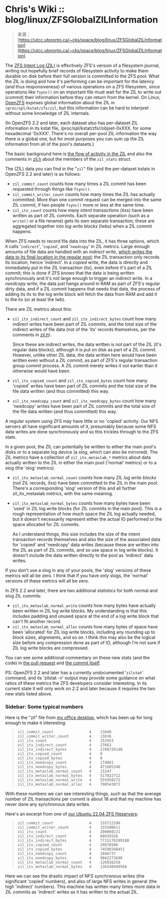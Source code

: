 <!--yml
category: 未分类
date: 2024-05-27 15:04:28
-->

# Chris's Wiki :: blog/linux/ZFSGlobalZILInformation

> 来源：[https://utcc.utoronto.ca/~cks/space/blog/linux/ZFSGlobalZILInformation](https://utcc.utoronto.ca/~cks/space/blog/linux/ZFSGlobalZILInformation)

The [ZFS Intent Log (ZIL)](/~cks/space/blog/solaris/ZFSTXGsAndZILs) is effectively ZFS's version of a filesystem journal, writing out hopefully brief records of filesystem activity to make them durable on disk before their full version is committed to the ZFS pool. What the ZIL is doing and how it's performing can be important for the latency (and thus responsiveness) of various operations on a ZFS filesystem, since operations like `fsync()` on an important file must wait for the ZIL to write out (*commit*) their information before they can return from the kernel. On Linux, [OpenZFS](https://openzfs.org/) exposes global information about the ZIL in `/proc/spl/kstat/zfs/zil`, but this information can be hard to interpret without some knowledge of ZIL internals.

(In OpenZFS 2.2 and later, each dataset also has per-dataset ZIL information in its kstat file, /proc/spl/kstat/zfs/<pool>/objset-0xXXX, for some hexadecimal '0xXXX'. There's no overall per-pool ZIL information the way there is a global one, but for most purposes you can sum up the ZIL information from all of the pool's datasets.)

The basic background here is [the flow of activity in the ZIL](/~cks/space/blog/solaris/ZFSZILActivityFlow) and also the comments in [zil.h](https://github.com/openzfs/zfs/blob/master/include/sys/zil.h) about the members of the `zil_stats` struct.

The (ZIL) data you can find in the "`zil`" file (and the per-dataset kstats in OpenZFS 2.2 and later) is as follows:

*   `zil_commit_count` counts how many times a ZIL commit has been requested through things like `fsync()`.
*   `zil_commit_writer_count` counts how many times the ZIL has actually committed. More than one commit request can be merged into the same ZIL commit, if two people `fsync()` more or less at the same time.
*   `zil_itx_count` counts how many *intent transactions* (itxs) have been written as part of ZIL commits. Each separate operation (such as a `write()` or a file rename) gets its own separate transaction; these are aggregated together into *log write blocks* (lwbs) when a ZIL commit happens.

When ZFS needs to record file data into the ZIL, it has three options, which it calls '`indirect`', '`copied`', and '`needcopy`' in ZIL metrics. Large enough amounts of file data are handled with an *indirect* write, [which writes the data to its final location in the regular pool](/~cks/space/blog/solaris/ZFSWritesAndZIL); the ZIL transaction only records its location, hence 'indirect'. In a *copied* write, the data is directly and immediately put in the ZIL transaction (itx), even before it's part of a ZIL commit; this is done if ZFS knows that the data is being written synchronously and it's not large enough to trigger an indirect write. In a *needcopy* write, the data just hangs around in RAM as part of ZFS's regular dirty data, and if a ZIL commit happens that needs that data, the process of adding its itx to the log write block will fetch the data from RAM and add it to the itx (or at least the lwb).

There are ZIL metrics about this:

*   `zil_itx_indirect_count` and `zil_itx_indirect_bytes` count how many indirect writes have been part of ZIL commits, and the total size of the indirect writes of file data (not of the 'itx' records themselves, per the comments in [zil.h](https://github.com/openzfs/zfs/blob/master/include/sys/zil.h)).

    Since these are indirect writes, the data written is not part of the ZIL (it's regular data blocks), although it is put on disk as part of a ZIL commit. However, unlike other ZIL data, the data written here would have been written even without a ZIL commit, as part of ZFS's regular transaction group commit process. A ZIL commit merely writes it out earlier than it otherwise would have been.

*   `zil_itx_copied_count` and `zil_itx_copied_bytes` count how many 'copied' writes have been part of ZIL commits and the total size of the file data written (and thus committed) this way.
*   `zil_itx_needcopy_count` and `zil_itx_needcopy_bytes` count how many 'needcopy' writes have been part of ZIL commits and the total size of the file data written (and thus committed) this way.

A regular system using ZFS may have little or no 'copied' activity. Our NFS servers all have significant amounts of it, presumably because some NFS data writes are done synchronously and so this trickles through to the ZFS stats.

In a given pool, the ZIL can potentially be written to either the main pool's disks or to a separate log device (a *slog*, which can also be mirrored). The ZIL metrics have a collection of `zil_itx_metaslab_*` metrics about data actually written to the ZIL in either the main pool ('normal' metrics) or to a slog (the 'slog' metrics).

*   `zil_itx_metaslab_normal_count` counts how many ZIL *log write blocks* (not ZIL records, itxs) have been committed to the ZIL in the main pool. There's a corresponding 'slog' version of this and all further zil_itx_metaslab metrics, with the same meaning.
*   `zil_itx_metaslab_normal_bytes` counts how many bytes have been 'used' in ZIL log write blocks (for ZIL commits in the main pool). This is a rough representation of how much space the ZIL log actually needed, but it doesn't necessarily represent either the actual IO performed or the space allocated for ZIL commits.

    As I understand things, this size includes the size of the intent transaction records themselves and also the size of the associated data for 'copied' and 'needcopy' data writes (because these are written into the ZIL as part of ZIL commits, and so use space in log write blocks). It doesn't include the data written directly to the pool as 'indirect' data writes.

If you don't use a slog in any of your pools, the 'slog' versions of these metrics will all be zero. I think that if you have only slogs, the 'normal' versions of these metrics will all be zero.

In ZFS 2.2 and later, there are two additional statistics for both normal and slog ZIL commits:

*   `zil_itx_metaslab_normal_write` counts how many bytes have actually been written in ZIL log write blocks. My understanding is that this includes padding and unused space at the end of a log write block that can't fit another record.
*   `zil_itx_metaslab_normal_alloc` counts how many bytes of space have been 'allocated' for ZIL log write blocks, including any rounding up to block sizes, alignments, and so on. I think this may also be the logical size before any compression done as part of IO, although I'm not sure if ZIL log write blocks are compressed.

You can see some additional commentary on these new stats (and the code) in [the pull request](https://github.com/openzfs/zfs/pull/14863) and [the commit itself](https://github.com/openzfs/zfs/commit/b6fbe61fa6a75747d9b65082ad4dbec05305d496).

PS: OpenZFS 2.2 and later has a currently undocumented '`zilstat`' command, and its 'zilstat -v' output may provide some guidance on what ratios of these metrics the ZFS developers consider interesting. In its current state it will only work on 2.2 and later because it requires the two new stats listed above.

### Sidebar: Some typical numbers

Here is the "zil" file from [my office desktop](/~cks/space/blog/linux/WorkMachine2017), which has been up for long enough to make it interesting:

> ```
> zil_commit_count                4    13840
> zil_commit_writer_count         4    13836
> zil_itx_count                   4    252953
> zil_itx_indirect_count          4    27663
> zil_itx_indirect_bytes          4    2788726148
> zil_itx_copied_count            4    0
> zil_itx_copied_bytes            4    0
> zil_itx_needcopy_count          4    174881
> zil_itx_needcopy_bytes          4    471605248
> zil_itx_metaslab_normal_count   4    15247
> zil_itx_metaslab_normal_bytes   4    517022712
> zil_itx_metaslab_normal_write   4    555958272
> zil_itx_metaslab_normal_alloc   4    798543872
> 
> ```

With these numbers we can see interesting things, such as that the average number of ZIL transactions per commit is about 18 and that my machine has never done any synchronous data writes.

Here's an excerpt from one of [our Ubuntu 22.04 ZFS fileservers](/~cks/space/blog/linux/ZFSFileserverSetupIII):

> ```
> zil_commit_count                4    155712298
> zil_commit_writer_count         4    155500611
> zil_itx_count                   4    200060221
> zil_itx_indirect_count          4    60935526
> zil_itx_indirect_bytes          4    7715170189188
> zil_itx_copied_count            4    29870506
> zil_itx_copied_bytes            4    74586588451
> zil_itx_needcopy_count          4    1046737
> zil_itx_needcopy_bytes          4    9042272696
> zil_itx_metaslab_normal_count   4    126916250
> zil_itx_metaslab_normal_bytes   4    136540509568
> 
> ```

Here we can see the drastic impact of NFS synchronous writes (the significant 'copied' numbers), and also of large NFS writes in general (the high 'indirect' numbers). This machine has written many times more data in ZIL commits as 'indirect' writes as it has written to the actual ZIL.